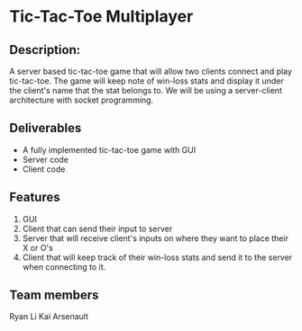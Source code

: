 # Tic-Tac-Toe Multiplayer

## Description:
A server based tic-tac-toe game that will allow two clients connect and play tic-tac-toe. The game will keep
note of win-loss stats and display it under the client's name that the stat belongs to. We will be using
a server-client architecture with socket programming.

## Deliverables
- A fully implemented tic-tac-toe game with GUI
- Server code
- Client code

## Features
1. GUI
2. Client that can send their input to server
3. Server that will receive client's inputs on where they want to place their X or O's
4. Client that will keep track of their win-loss stats and send it to the server when connecting to it.


## Team members
Ryan Li
Kai Arsenault